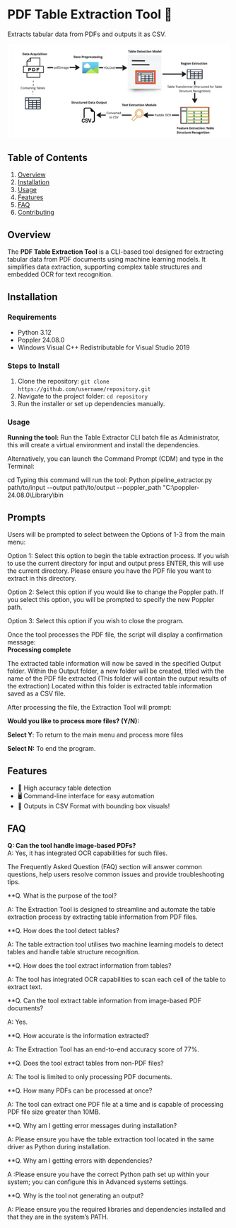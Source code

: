 # PDF Table Extraction Tool 📝
Extracts tabular data from PDFs and outputs it as CSV.

![Screenshot](Assets/Pipeline.jpeg)

## Table of Contents
1. [Overview](#overview)
2. [Installation](#installation)
3. [Usage](#usage)
4. [Features](#features)
5. [FAQ](#faq)
6. [Contributing](#contributing)

## Overview
The **PDF Table Extraction Tool** is a CLI-based tool designed for extracting tabular data from PDF documents using machine learning models. It simplifies data extraction, supporting complex table structures and embedded OCR for text recognition.

## Installation
### Requirements
- Python 3.12
- Poppler 24.08.0
- Windows Visual C++ Redistributable for Visual Studio 2019

### Steps to Install
1. Clone the repository: `git clone https://github.com/username/repository.git`
2. Navigate to the project folder: `cd repository`
3. Run the installer or set up dependencies manually.

### Usage
**Running the tool:** 
Run the Table Extractor CLI batch file as Administrator, this will create a virtual environment and install the dependencies.  

Alternatively, you can launch the Command Prompt (CDM) and type in the Terminal: 

cd <path to Python script> 
Typing this command will run the tool: 
Python pipeline_extractor.py path/to/input --output path/to/output --poppler_path "C:\poppler-24.08.0\Library\bin 

## Prompts
Users will be prompted to select between the Options of 1-3 from the main menu: 

Option 1:  Select this option to begin the table extraction process.  If you wish to use the current directory for input and output press ENTER, this will use the current directory. Please ensure you have the PDF file you want to extract in this directory. 

Option 2: Select this option if you would like to change the Poppler path.  If you select this option, you will be prompted to specify the new Poppler path. 

Option 3: Select this option if you wish to close the program. 

Once the tool processes the PDF file, the script will display a confirmation message:  
**Processing complete**

The extracted table information will now be saved in the specified Output folder. 
Within the Output folder, a new folder will be created, titled with the name of the PDF file extracted (This folder will contain the output results of the extraction)
Located within this folder is extracted table information saved as a CSV file. 

After processing the file, the Extraction Tool will prompt: 

**Would you like to process more files? (Y/N):**

**Select Y**: To return to the main menu and process more files 

**Select N:** To end the program. 

## Features
- 🚀 High accuracy table detection
- 🖥️ Command-line interface for easy automation
- 📄 Outputs in CSV Format with bounding box visuals!

## FAQ
**Q: Can the tool handle image-based PDFs?**  
A: Yes, it has integrated OCR capabilities for such files.

The Frequently Asked Question (FAQ) section will answer common questions, help users resolve common issues and provide troubleshooting tips. 

 
**Q. What is the purpose of the tool? 
 
A: The Extraction Tool is designed to streamline and automate the table extraction process by extracting table information from PDF files. 
 
**Q. How does the tool detect tables? 
 
A: The table extraction tool utilises two machine learning models to detect tables and handle table structure recognition. 
 
**Q. How does the tool extract information from tables? 
 
A: The tool has integrated OCR capabilities to scan each cell of the table to extract text. 
 
 
**Q. Can the tool extract table information from image-based PDF documents? 
 
A: Yes. 
 
 
**Q. How accurate is the information extracted? 
 
A: The Extraction Tool has an end-to-end accuracy score of 77%. 
 

**Q. Does the tool extract tables from non-PDF files? 

 
A: The tool is limited to only processing PDF documents. 
 
 
**Q. How many PDFs can be processed at once? 
 
A: The tool can extract one PDF file at a time and is capable of processing PDF file size greater than 10MB.  
 
 
**Q. Why am I getting error messages during installation? 
 
A: Please ensure you have the table extraction tool located in the same driver as Python during installation. 
 
**Q. Why am I getting errors with dependencies? 
 
A :Please ensure you have the correct Python path set up within your system; you can configure this in Advanced systems settings. 
 
**Q. Why is the tool not generating an output? 
 
A: Please ensure you the required libraries and dependencies installed and that they are in the system’s PATH. 



